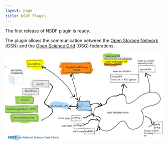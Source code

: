 ```yaml
---
layout: page
title: NSDF Plugin
---
```



The first release of NSDF plugin is ready. 


The plugin allows the communication between the [Open Storage Network](https://www.openstoragenetwork.org/) (OSN) and the [Open Science Grid](https://opensciencegrid.org/) (OSG) federations.

![](/assets/images/nsdf-plugin.png)
